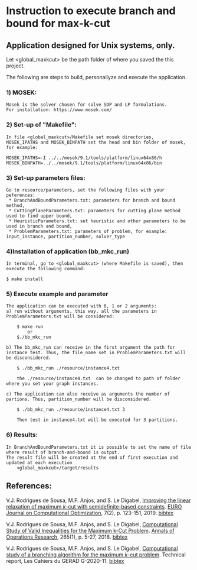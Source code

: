 # Instruction to execute branch and bound for max-k-cut

## Application designed for Unix systems, only.

Let <global_maxkcut> be the path folder of where you saved the this project.

The following are steps to build, personallyze and execute the application.
### 1) MOSEK:
    Mosek is the solver chosen for solve SDP and LP formulations.  
    For installation: https://www.mosek.com/

### 2) Set-up of "Makefile":
    In file <global_maxkcut>/Makefile set mosek directories,
    MOSEK_IPATHS and MOSEK_BINPATH set the head and bin folder of mosek, for example:
    
    MOSEK_IPATHS=-I ../../mosek/9.1/tools/platform/linux64x86/h
    MOSEK_BINPATH=../../mosek/9.1/tools/platform/linux64x86/bin

### 3) Set-up parameters files:
    Go to resource/parameters, set the following files with your peferences:
     * BranchAndBoundParameters.txt: parameters for branch and bound method,
     * CuttingPlaneParameters.txt: parameters for cutting plane method used to find upper bound,
     * HeuristicParameters.txt: set heuristic and other parameters to be used in branch and bound,
     * ProblemParameters.txt: parameters of problem, for example: input_instance, partition_number, solver_type 
     
### 4)Installation of application (bb_mkc_run)
    In terminal, go to <global_maxkcut> (where Makefile is saved), then execute the following command:
    
    $ make install 

### 5) Execute example and parameter
    The application can be executed with 0, 1 or 2 arguments:
    a) run without arguments, this way, all the parameters in ProblemParameters.txt will be considered:

        $ make run
            or 
        $./bb_mkc_run

    b) The bb_mkc_run can receive in the first argument the path for instance test. Thus, the file_name set in ProblemParameters.txt will be disconsidered.

        $ ./bb_mkc_run ./resource/instance4.txt 
        
        the ./resource/instance4.txt  can be changed to path of folder where you set your graph instances.
    
    c) The application can also receive as arguments the number of partions. Thus, partition_number will be disconsidered.

        $ ./bb_mkc_run ./resource/instance4.txt 3

        Then test in instance4.txt will be executed for 3 partitions. 

### 6) Results:
    In BranchAndBoundParameters.txt it is possible to set the name of file where result of branch-and-bound is output. 
    The result file will be created at the end of first execution and updated at each execution
        <global_maxkcut>/target/results
        

## References:

V.J. Rodrigues de Sousa, M.F. Anjos, and S. Le Digabel,
[Improving the linear relaxation of maximum $k$-cut with semidefinite-based constraints](http://dx.doi.org/10.1007/s13675-019-00110-y).
[EURO Journal on Computational Optimization](https://www.scimagojr.com/journalsearch.php?q=21100827466&tip=sid&clean=0), 7(2), p. 123-151, 2019.
[bibtex](https://www.gerad.ca/Sebastien.Le.Digabel/Publications/bibtex/dSAnLed2018.bib)

V.J. Rodrigues de Sousa, M.F. Anjos, and S. Le Digabel,
[Computational Study of Valid Inequalities for the Maximum k-Cut Problem](http://dx.doi.org/10.1007/s10479-017-2448-9).
[Annals of Operations Research](http://www.scimagojr.com/journalsearch.php?q=23090&tip=sid&clean=0), 265(1), p. 5-27, 2018.
[bibtex](https://www.gerad.ca/Sebastien.Le.Digabel/Publications/bibtex/dSAnLed2016.bib)

V.J. Rodrigues de Sousa, M.F. Anjos, and S. Le Digabel,
[Computational study of a branching algorithm for the maximum $k$-cut problem](http://www.optimization-online.org/DB_HTML/2020/02/7629.html).
Technical report, Les Cahiers du GERAD G-2020-11.
[bibtex](https://www.gerad.ca/Sebastien.Le.Digabel/Publications/bibtex/dSAnLed2020.bib)
